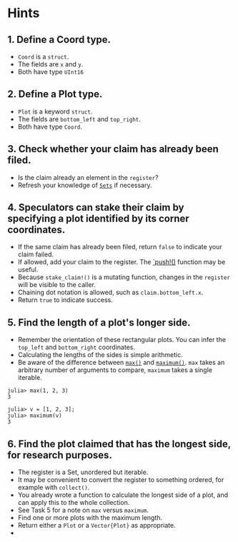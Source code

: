 # Hints

## 1. Define a Coord type.

- `Coord` is a `struct`.
- The fields are `x` and `y`.
- Both have type `UInt16`

## 2. Define a Plot type.

- `Plot` is a keyword `struct`.
- The fields are `bottom_left` and `top_right`.
- Both have type `Coord`.

## 3. Check whether your claim has already been filed.

- Is the claim already an element in the `register`?
- Refresh your knowledge of [`Sets`][sets] if necessary.

## 4. Speculators can stake their claim by specifying a plot identified by its corner coordinates.

- If the same claim has already been filed, return `false` to indicate your claim failed.
- If allowed, add your claim to the register. The [`push!()][push] function may be useful.
- Because `stake_claim!()` is a mutating function, changes in the `register` will be visible to the caller.
- Chaining dot notation is allowed, such as `claim.bottom_left.x`.
- Return `true` to indicate success.

## 5. Find the length of a plot's longer side.

- Remember the orientation of these rectangular plots. You can infer the `top_left` and `bottom_right` coordinates.
- Calculating the lengths of the sides is simple arithmetic.
- Be aware of the difference between [`max()`][max] and [`maximum()`][maximum]. `max` takes an arbitrary number of arguments to compare, `maximum` takes a single iterable.

```julia-repl
julia> max(1, 2, 3)
3

julia> v = [1, 2, 3];
julia> maximum(v)
3
```

## 6. Find the plot claimed that has the longest side, for research purposes.

- The register is a Set, unordered but iterable.
- It may be convenient to convert the register to something ordered, for example with `collect()`.
- You already wrote a function to calculate the longest side of a plot, and can apply this to the whole collection.
- See Task 5 for a note on `max` versus `maximum`.
- Find one or more plots with the maximum length.
- Return either a `Plot` or a `Vector{Plot}` as appropriate.
- 

[push]: https://docs.julialang.org/en/v1/base/collections/#Base.push!
[max]: https://docs.julialang.org/en/v1/base/math/#Base.max
[maximum]: https://docs.julialang.org/en/v1/base/collections/#Base.maximum
[sets]: https://exercism.org/tracks/julia/concepts/sets

